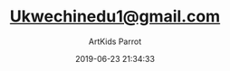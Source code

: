 ---
index: 6406
title: "Ukwechinedu1@gmail.com"
subtitle: ""
author: "ArtKids Parrot"
date: "2019-06-23 21:34:33"
seo:
  description: ""
content: "Ukwechinedu1@gmail.com
Ukwe Chinedu"
status: "published"
comment_status: "closed"
modified: "2019-06-23 21:34:33"
type: "flamingo_contact"
comment_count: 0
tags: []
---